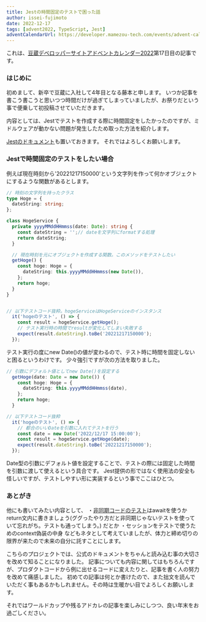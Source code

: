 ```yaml
---
title: Jestの時間固定のテストで困った話
author: issei-fujimoto
date: 2022-12-17
tags: [advent2022, TypeScript, Jest]
adventCalendarUrl: https://developer.mamezou-tech.com/events/advent-calendar/2022/
---
```


これは、[豆蔵デベロッパーサイトアドベントカレンダー2022](https://developer.mamezou-tech.com/events/advent-calendar/2022/)第17日目の記事です。

### はじめに
初めまして、新卒で豆蔵に入社して4年目となる藤本と申します。
いつか記事を書こう書こうと思いつつ時間だけが過ぎてしまっていましたが、お祭りだという事で便乗して初投稿させていただきます。

内容としては、Jestでテストを作成する際に時間固定をしたかったのですが、ミドルウェアが動かない問題が発生したため取った方法を紹介します。

[Jestのドキュメント](https://jestjs.io/ja/docs/getting-started)も置いておきます。
それではよろしくお願いします。

### Jestで時間固定のテストをしたい場合
例えば現在時刻から'20221217150000'という文字列を作って何かオブジェクトにするような関数があるとします。

```typescript
// 時刻の文字列を持ったクラス
type Hoge = {
  dateString: string;
};

class HogeService {
  private yyyyMMddHHmmss(date: Date): string {
    const dateString = '';// dateを文字列にformatする処理
    return dateString;
  }

  // 現在時刻を元にオブジェクトを作成する関数。このメソッドをテストしたい
  getHoge() {
    const hoge: Hoge = {
      dateString: this.yyyyMMddHHmmss(new Date()),
    };
    return hoge;
  }
}


// 以下テストコード抜粋。hogeServiceはHogeServiceのインスタンス
  it('hogeのテスト', () => {
    const result = hogeService.getHoge();
    // テスト実行時の時間でresultが変化してしまい失敗する
    expect(result.dateString).toBe('20221217150000');
  });
```

テスト実行の度にnew Date()の値が変わるので、テスト時に時間を固定しないと困るというわけです。
少々強引ですが次の方法を取りました。

```typescript
// 引数にデフォルト値としてnew Date()を設定する
  getHoge(date: Date = new Date()) {
    const hoge: Hoge = {
      dateString: this.yyyyMMddHHmmss(date),
    };
    return hoge;
  }

// 以下テストコード抜粋
  it('hogeのテスト', () => {
    // 都合のいいDateを引数に入れてテストを行う
    const date = new Date('2022/12/17 15:00:00');
    const result = hogeService.getHoge(date);
    expect(result.dateString).toBe('20221217150000');
  });
```

Date型の引数にデフォルト値を設定することで、テストの際には固定した時間を引数に渡して使えるという具合です。
Jest提供の形ではなく使用法の安全も怪しいですが、テストしやすい形に実装するという事でここはひとつ。

### あとがき

他にも書いてみたい内容として、
・[非同期コードのテスト](https://jestjs.io/ja/docs/asynchronous)はawaitを使うかreturn文内に書きましょう(ググったやり方だと非同期じゃないテストを使っていて忘れがち。テストも通ってしまう。)
だとか
・セッションをテストで使うためのcontext偽装の中身
などもネタとして考えていましたが、体力と締め切りの限界が来たので未来の自分に託すことにします。

こちらのプロジェクトでは、公式のドキュメントをちゃんと読み込む事の大切さを改めて知ることになりました。
記事についても内容に関してはもちろんですが、プロダクトコードから例に出せるコードに変えたりと、記事を書く人の努力を改めて痛感しました。
初めての記事は何とか書けたので、また拙文を読んでいただく事もあるかもしれません。その時は生暖かい目でよろしくお願いします。

それではワールドカップや残るアドカレの記事を楽しみにしつつ、良い年末をお過ごしください。